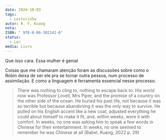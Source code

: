 ```yaml
---
date: 2024-10-03
tags:
  - Leiturinha
autor: R. F. Kuang
nota: 
ISBN: " 978-0-06-302142-6"
status:
  - Ler
media: Livro
---
```


Que isso cara. Essa mulher é genial

Coisas que me chamaram atenção foram as discussões sobre como o Robin deixa de ser ele pra se tornar outra pessoa, num processo de assimilação. E como a linguagem é ferramenta essencial nesse processo.

>	There was nothing to cling to, nothing to escape back to. His world now was Professor Lovell, Mrs Piper, and the promise of a country on the other side of the ocean. He buried his past life, not because it was so terrible but because abandoning it was the only way to survive. He pulled on his English accent like a new coat, adjusted everything he could about himself to make it fit, and, within weeks, wore it with comfort. In weeks, no one was asking him to speak a few words in Chinese for their entertainment. In weeks, no one seemed to remember he was Chinese at all (Babel, Kuang, 2022 p. 29)
